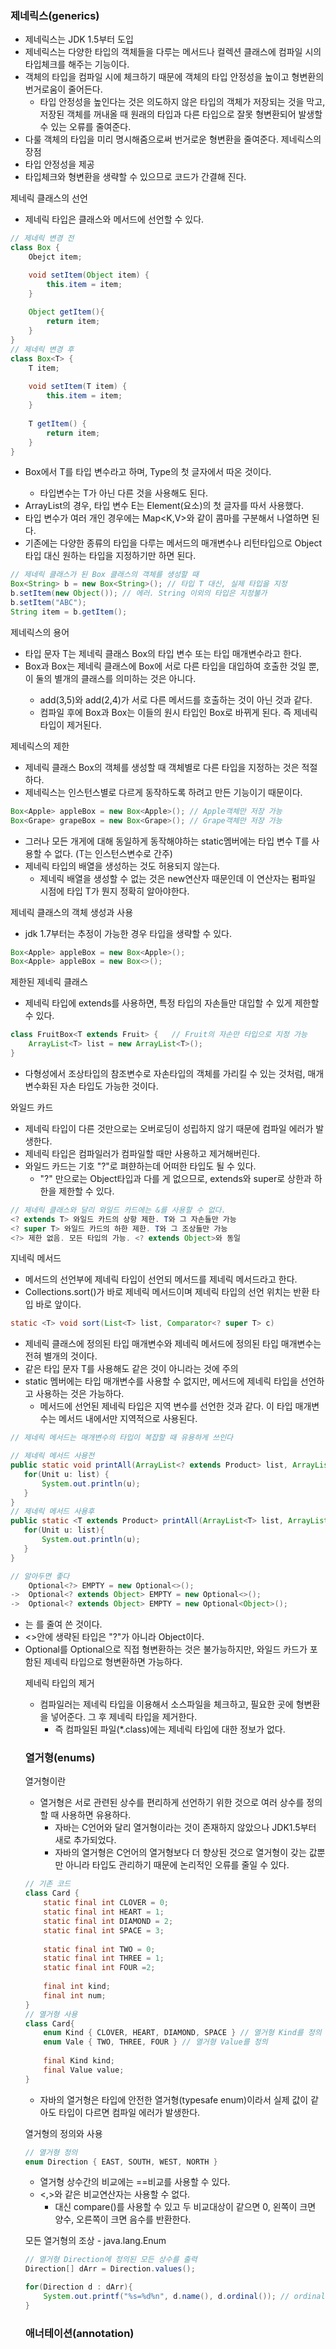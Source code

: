 ### 제네릭스(generics)
- 제네릭스는 JDK 1.5부터 도입
- 제네릭스는 다양한 타입의 객체들을 다루는 메서드나 컬렉션 클래스에 컴파일 시의 타입체크를 해주는 기능이다.
- 객체의 타입을 컴파일 시에 체크하기 때문에 객체의 타입 안정성을 높이고 형변환의 번거로움이 줄어든다.
    - 타입 안정성을 높인다는 것은 의도하지 않은 타입의 객체가 저장되는 것을 막고, 저장된 객체를 꺼내올 때 원래의 타입과 다른 타입으로 잘못 형변환되어 발생할 수 있는 오류를 줄여준다.
- 다룰 객체의 타입을 미리 명시해줌으로써 번거로운 형변환을 줄여준다.
제네릭스의 장점
- 타입 안정성을 제공
- 타입체크와 형변환을 생략할 수 있으므로 코드가 간결해 진다.

제네릭 클래스의 선언
- 제네릭 타입은 클래스와 메서드에 선언할 수 있다.
```java
// 제네릭 변경 전
class Box {
    Obejct item;

    void setItem(Object item) {
        this.item = item;
    }   
    
    Object getItem(){
        return item;
    }
}
// 제네릭 변경 후
class Box<T> { 
    T item;
    
    void setItem(T item) {
        this.item = item;
    }
    
    T getItem() {
        return item;    
    }
}
```
- Box<T>에서 T를 타입 변수라고 하며, Type의 첫 글자에서 따온 것이다.
    - 타입변수는 T가 아닌 다른 것을 사용해도 된다.
- ArrayList<E>의 경우, 타입 변수 E는 Element(요소)의 첫 글자를 따서 사용했다.
- 타입 변수가 여러 개인 경우에는 Map<K,V>와 같이 콤마를 구분해서 나열하면 된다.
- 기존에는 다양한 종류의 타입을 다루는 메서드의 매개변수나 리턴타입으로 Object타입 대신 원하는 타입을 지정하기만 하면 된다.
```java
// 제네릭 클래스가 된 Box 클래스의 객체를 생성할 때
Box<String> b = new Box<String>(); // 타입 T 대신, 실제 타입을 지정
b.setItem(new Object()); // 에러. String 이외의 타입은 지정불가
b.setItem("ABC");
String item = b.getItem(); 
```

제네릭스의 용어
- 타입 문자 T는 제네릭 클래스 Box<T>의 타입 변수 또는 타입 매개변수라고 한다.
- Box<String>과 Box<Integer>는 제네릭 클래스에 Box<T>에 서로 다른 타입을 대입하여 호출한 것일 뿐, 이 둘의 별개의 클래스를 의미하는 것은 아니다.
    - add(3,5)와 add(2,4)가 서로 다른 메서드를 호출하는 것이 아닌 것과 같다.
    - 컴파일 후에 Box<String>과 Box<Integer>는 이들의 원시 타입인 Box로 바뀌게 된다. 즉 제네릭 타입이 제거된다.

제네릭스의 제한
- 제네릭 클래스 Box의 객체를 생성할 때 객체별로 다른 타입을 지정하는 것은 적절하다.
- 제네릭스는 인스턴스별로 다르게 동작하도록 하려고 만든 기능이기 때문이다.
```java
Box<Apple> appleBox = new Box<Apple>(); // Apple객체만 저장 가능
Box<Grape> grapeBox = new Box<Grape>(); // Grape객체만 저장 가능
```
- 그러나 모든 개게에 대해 동일하게 동작해야하는 static멤버에는 타입 변수 T를 사용할 수 없다. (T는 인스턴스변수로 간주)
- 제네릭 타입의 배열을 생성하는 것도 허용되지 않는다.
    - 제네릭 배열을 생성할 수 없는 것은 new연산자 때문인데 이 연산자는 펌파일 시점에 타입 T가 뭔지 정확히 알아야한다.

제네릭 클래스의 객체 생성과 사용
- jdk 1.7부터는 추정이 가능한 경우 타입을 생략할 수 있다.
```java
Box<Apple> appleBox = new Box<Apple>();
Box<Apple> appleBox = new Box<>();
```

제한된 제네릭 클래스
- 제네릭 타입에 extends를 사용하면, 특정 타입의 자손들만 대입할 수 있게 제한할 수 있다.
```java
class FruitBox<T extends Fruit> {   // Fruit의 자손만 타입으로 지정 가능
    ArrayList<T> list = new ArrayList<T>();
}
```
- 다형성에서 조상타입의 참조변수로 자손타입의 객체를 가리킬 수 있는 것처럼, 매개변수화된 자손 타입도 가능한 것이다.

와일드 카드
- 제네릭 타입이 다른 것만으로는 오버로딩이 성립하지 않기 때문에 컴파일 에러가 발생한다.
- 제네릭 타입은 컴파일러가 컴파일할 때만 사용하고 제거해버린다.
- 와일드 카드는 기호 "?"로 펴햔하는데 어떠한 타입도 될 수 있다.
    - "?" 만으로는 Object타입과 다를 게 없으므로, extends와 super로 상한과 하한을 제한할 수 있다.
```java
// 제네릭 클래스와 달리 와일드 카드에는 &를 사용할 수 없다.
<? extends T> 와일드 카드의 상항 제한. T와 그 자손들만 가능
<? super T> 와일드 카드의 하한 제한. T와 그 조상들만 가능
<?> 제한 없음. 모든 타입의 가능. <? extends Object>와 동일
```
지네릭 메서드
- 메서드의 선언부에 제네릭 타입이 선언되 메서드를 제네릭 메서드라고 한다.
- Collections.sort()가 바로 제네릭 메서드이며 제네릭 타입의 선언 위치는 반환 타입 바로 앞이다.
```java
static <T> void sort(List<T> list, Comparator<? super T> c)
```
- 제네릭 클래스에 정의된 타입 매개변수와 제네릭 메서드에 정의된 타입 매개변수는전혀 별개의 것이다.
- 같은 타입 문자 T를 사용해도 같은 것이 아니라는 것에 주의
- static 멤버에는 타입 매개변수를 사용할 수 없지만, 메서드에 제네릭 타입을 선언하고 사용하는 것은 가능하다.
    - 메서드에 선언된 제네릭 타입은 지역 변수를 선언한 것과 같다. 이 타입 매개변수는 메서드 내에서만 지역적으로 사용된다.
 ```java
// 제네릭 메서드는 매개변수의 타입이 복잡할 때 유용하게 쓰인다

// 제네릭 메서드 사용전
public static void printAll(ArrayList<? extends Product> list, ArrayList<? extends Product> list2){ // 와일드 카드의 상한 제한, Product와 그 자손들만 가능
    for(Unit u: list) {
        System.out.println(u);
    }
}
// 제네릭 메서드 사용후
public static <T extends Product> printAll(ArrayList<T> list, ArrayList<T> list2){
    for(Unit u: list){
        System.out.println(u);
    }   
}
```
```java
// 알아두면 좋다
    Optional<?> EMPTY = new Optional<>();
->  Optional<? extends Object> EMPTY = new Optional<>();
->  Optional<? extends Object> EMPTY = new Optional<Object>();
```
- <?>는 <? extends Object>를 줄여 쓴 것이다.
- <>안에 생략된 타입은 "?"가 아니라 Object이다.
- Optional<Object>를 Optional<String>으로 직접 형변환하는 것은 불가능하지만, 와일드 카드가 포함된 제네릭 타입으로 형변환하면 가능하다.

제네릭 타입의 제거
- 컴파일러는 제네릭 타입을 이용해서 소스파일을 체크하고, 필요한 곳에 형변환을 넣어준다. 그 후 제네릭 타입을 제거한다.
    - 즉 컴파일된 파일(*.class)에는 제네릭 타입에 대한 정보가 없다.
### 열거형(enums)
열거형이란
- 열거형은 서로 관련된 상수를 편리하게 선언하기 위한 것으로 여러 상수를 정의할 때 사용하면 유용하다.
    - 자바는 C언어와 달리 열거형이라는 것이 존재하지 않았으나 JDK1.5부터 새로 추가되었다.
    - 자바의 열거형은 C언어의 열거형보다 더 향상된 것으로 열거형이 갖는 값뿐만 아니라 타입도 관리하기 때문에 논리적인 오류를 줄일 수 있다.

```java
// 기존 코드
class Card {
    static final int CLOVER = 0;
    static final int HEART = 1;
    static final int DIAMOND = 2;
    static final int SPACE = 3;
    
    static final int TWO = 0;
    static final int THREE = 1;
    static final int FOUR =2;
    
    final int kind;
    final int num;
}
// 열거형 사용
class Card{
    enum Kind { CLOVER, HEART, DIAMOND, SPACE } // 열거형 Kind를 정의
    enum Vale { TWO, THREE, FOUR } // 열거형 Value를 정의
   
    final Kind kind;
    final Value value;
}
```
- 자바의 열거형은 타입에 안전한 열거형(typesafe enum)이라서 실제 값이 같아도 타입이 다르면 컴파일 에러가 발생한다.

열거형의 정의와 사용
```java
// 열거형 정의
enum Direction { EAST, SOUTH, WEST, NORTH }
```
- 열거형 상수간의 비교에는  ==비교를 사용할 수 있다.
- <,>와 같은 비교연산자는 사용할 수 없다.
    - 대신 compare()를 사용할 수 있고 두 비교대상이 같으면 0, 왼쪽이 크면 양수, 오른쪽이 크면 음수를 반환한다.

모든 열거형의 조상 - java.lang.Enum
```java
// 열거형 Direction에 정의된 모든 상수를 출력
Direction[] dArr = Direction.values();

for(Direction d : dArr){
    System.out.printf("%s=%d%n", d.name(), d.ordinal()); // ordinal() 메소드는 열거형 상수가 정의된 순서를 반환(0부터
}
```

    
    
    
    
### 애너테이션(annotation)
